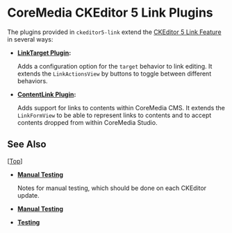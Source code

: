 CoreMedia CKEditor 5 Link Plugins
================================================================================

The plugins provided in `ckeditor5-link` extend the
[CKEditor 5 Link Feature][cke5:docs:link:feature] in several ways:

* **[LinkTarget Plugin](src/linktarget/README.md):**

  Adds a configuration option for the `target` behavior to link editing. It
  extends the `LinkActionsView` by buttons to toggle between different
  behaviors.

* **[ContentLink Plugin](src/contentlink/README.md):**

  Adds support for links to contents within CoreMedia CMS. It extends
  the `LinkFormView` to be able to represent links to contents and to accept
  contents dropped from within CoreMedia Studio.

See Also
--------------------------------------------------------------------------------
[[Top][]]


* **[Manual Testing](./TESTING.md)**

    Notes for manual testing, which should be done on each CKEditor update.

* **[Manual Testing][]**

* **[Testing][Manual Testing]**

<!-- ======================================================== [ References ] -->

[Top]: <#top>

[cke5:docs:link:feature]: <https://ckeditor.com/docs/ckeditor5/latest/features/link.html> "Link - CKEditor 5 Documentation"
[Manual Testing]: <./TESTING.md>
